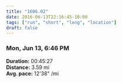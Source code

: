 ```yaml
---
title: "1606.02"
date: 2016-06-13T22:16:45-10:00
tags: ["run", "short", "long", "location"]
draft: false
---
```


### Mon, Jun 13, 6:46 PM

**Duration:** 00:45:27  
**Distance:** 3.59 mi  
**Avg. pace:** 12'38" /mi